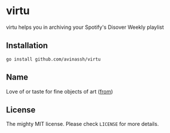 # virtu

virtu helps you in archiving your Spotify's Disover Weekly playlist


## Installation

    go install github.com/avinassh/virtu


## Name

Love of or taste for fine objects of art ([from](https://www.vocabulary.com/dictionary/virtu))


## License

The mighty MIT license. Please check `LICENSE` for more details.